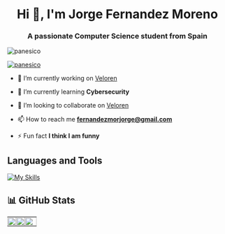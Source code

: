 <h1 align="center">Hi 👋, I'm Jorge Fernandez Moreno</h1>
<h3 align="center">A passionate Computer Science student from Spain</h3>

<p align="left"> <img src="https://komarev.com/ghpvc/?username=panesico&label=Profile%20views&color=0e75b6&style=flat" alt="panesico" /> </p>

<p align="left"> <a href="https://github.com/ryo-ma/github-profile-trophy"><img src="https://github-profile-trophy.vercel.app/?username=panesico&theme=monokai&title=MultiLanguage,Commits,Followers,Repositories,Issues,PullRequest,Reviews,Stars" alt="panesico" /></a> </p>

- 🔭 I’m currently working on [Veloren](https://github.com/veloren/veloren.git)

- 🌱 I’m currently learning **Cybersecurity**

- 👯 I’m looking to collaborate on [Veloren](https://github.com/veloren/veloren.git)

- 📫 How to reach me **fernandezmorjorge@gmail.com**

- ⚡ Fun fact **I think I am funny**






## Languages and Tools


[![My Skills](https://skillicons.dev/icons?i=python,tensorflow,pytorch,mysql,kubernetes,aws,docker,linux,c,cpp,js,html,css)](https://skillicons.dev)

## 📊 GitHub Stats
<table style="width: 100%; table-layout: fixed; padding: 0;">
  <tr style="padding: 0;">
    <td style="padding: 0; width: 30% ;">
      <img src="https://github-readme-stats-qc9i-8ol5wcnkr-panesicos-projects.vercel.app/api?username=panesico&theme=tokyonight&hide_border=false&include_all_commits=true&count_private=true" style="width: 100% ; height: auto ; padding: 0;"/>
    </td>
    <td style="padding: 0; width: 30% ;">
      <img src="https://github-readme-streak-stats.herokuapp.com/?user=Panesico&theme=tokyonight&hide_border=false" style="width: 100% ; height: auto ; padding: 0"/>
    </td>
    <td style="padding: 0; width: 39% ;">
      <img src="https://github-readme-stats-qc9i-8ol5wcnkr-panesicos-projects.vercel.app/api/top-langs/?username=Panesico&theme=tokyonight&hide_border=false&hide=jupyter%20notebook,html,c,makefile,cpp&include_all_commits=true&count_private=true&layout=compact" style="width: 100% ; height: auto ; padding: 0"/>
    </td>
  </tr>
</table>



